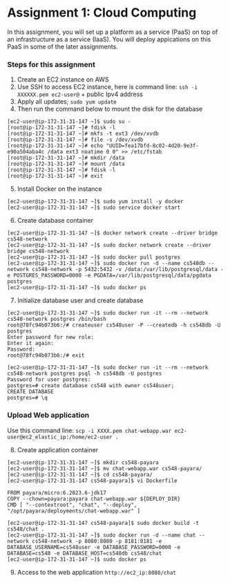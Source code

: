 # Assignment 1: Cloud Computing

In this assignment, you will set up a platform as a service (PaaS) on top of an infrastructure as a service (IaaS). You will deploy appications on this PaaS in some of the later assignments.

### Steps for this assignment
1. Create an EC2 instance on AWS
2. Use SSH to access EC2 instance, here is command line: ```ssh -i XXXXXX.pem ec2-user@``` + public Ipv4 address
3. Apply all updates; ```sudo yum update```
4. Then run the command below to mount the disk for the database
```EC2
[ec2-user@ip-172-31-31-147 ~]$ sudo su -
[root@ip-172-31-31-147 ~]# fdisk -l
[root@ip-172-31-31-147 ~]# mkfs -t ext3 /dev/xvdb
[root@ip-172-31-31-147 ~]# file -s /dev/xvdb
[root@ip-172-31-31-147 ~]# echo "UUID=fea17bfd-8c02-4d20-9e3f-e90a504aba4c /data ext3 noatime 0 0" >> /etc/fstab
[root@ip-172-31-31-147 ~]# mkdir /data
[root@ip-172-31-31-147 ~]# mount /data
[root@ip-172-31-31-147 ~]# fdisk -l
[root@ip-172-31-31-147 ~]# exit
```
5. Install Docker on the instance
```EC@
[ec2-user@ip-172-31-31-147 ~]$ sudo yum install -y docker
[ec2-user@ip-172-31-31-147 ~]$ sudo service docker start
```
6. Create database container
```EC2
[ec2-user@ip-172-31-31-147 ~]$ docker network create --driver bridge cs548-network
[ec2-user@ip-172-31-31-147 ~]$ sudo docker network create --driver bridge cs548-network
[ec2-user@ip-172-31-31-147 ~]$ sudo docker pull postgres
[ec2-user@ip-172-31-31-147 ~]$ sudo docker run -d --name cs548db --network cs548-network -p 5432:5432 -v /data:/var/lib/postgresql/data -e POSTGRES_PASSWORD=0000 -e PGDATA=/var/lib/postgresql/data/pgdata postgres
[ec2-user@ip-172-31-31-147 ~]$ sudo docker ps
```
7. Initialize database user and create database
```EC2
[ec2-user@ip-172-31-31-147 ~]$ sudo docker run -it --rm --network cs548-network postgres /bin/bash
root@78fc94b073b6:/# createuser cs548user -P --createdb -h cs548db -U postgres
Enter password for new role:
Enter it again:
Password:
root@78fc94b073b6:/# exit

[ec2-user@ip-172-31-31-147 ~]$ sudo docker run -it --rm --network cs548-network postgres psql -h cs548db -U postgres
Password for user postgres:
postgres=# create database cs548 with owner cs548user;
CREATE DATABASE
postgres=# \q
```

### Upload Web application
Use this command line: ```scp -i XXXX.pem chat-webapp.war ec2-user@ec2_elastic_ip:/home/ec2-user .```

8. Create application container
```EC2
[ec2-user@ip-172-31-31-147 ~]$ mkdir cs548-payara
[ec2-user@ip-172-31-31-147 ~]$ mv chat-webapp.war cs548-payara/
[ec2-user@ip-172-31-31-147 ~]$ cd cs548-payara/
[ec2-user@ip-172-31-31-147 cs548-payara]$ vi Dockerfile

FROM payara/micro:6.2023.6-jdk17
COPY --chown=payara:payara chat-webapp.war ${DEPLOY_DIR}
CMD [ "--contextroot", "chat", "--deploy", "/opt/payara/deployments/chat-webapp.war" ]

[ec2-user@ip-172-31-31-147 cs548-payara]$ sudo docker build -t cs548/chat .
[ec2-user@ip-172-31-31-147 ~]$ sudo docker run -d --name chat --network cs548-network -p 8080:8080 -p 8181:8181 -e DATABASE_USERNAME=cs548user -e DATABASE_PASSWORD=0000 -e DATABASE=cs548 -e DATABASE_HOST=cs548db cs548/chat
[ec2-user@ip-172-31-31-147 ~]$ sudo docker ps
```
9. Access to the web application
```http://ec2_ip:8080/chat```
